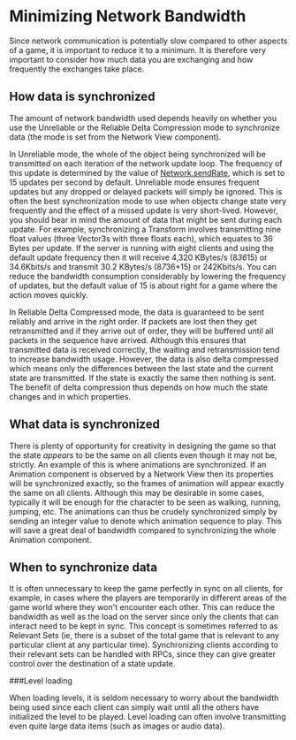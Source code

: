 Minimizing Network Bandwidth
============================


Since network communication is potentially slow compared to other aspects of a game, it is important to reduce it to a minimum. It is therefore very important to consider how much data you are exchanging and how frequently the exchanges take place.


How data is synchronized
------------------------


The amount of network bandwidth used depends heavily on whether you use the <span class=component>Unreliable</span> or the <span class=component>Reliable Delta Compression</span> mode to synchronize data (the mode is set from the Network View component).

In <span class=component>Unreliable</span> mode, the whole of the object being synchronized will be transmitted on each iteration of the network update loop. The frequency of this update is determined by the value of [Network.sendRate](ScriptRef:Network-sendRate.html.html), which is set to 15 updates per second by default. <span class=component>Unreliable</span> mode ensures frequent updates but any dropped or delayed packets will simply be ignored. This is often the best synchronization mode to use when objects change state very frequently and the effect of a missed update is very short-lived. However, you should bear in mind the amount of data that might be sent during each update. For example, synchronizing a Transform involves transmitting nine float values (three Vector3s with three floats each), which equates to 36 Bytes per update. If the server is running with eight clients and using the default update frequency then it will receive  4,320 KBytes/s (8*36*15) or 34.6Kbits/s and transmit 30.2 KBytes/s (8*7*36*15) or 242Kbits/s. You can reduce the bandwidth consumption considerably by lowering the frequency of updates, but the default value of 15 is about right for a game where the action moves quickly.

In <span class=component>Reliable Delta Compressed</span> mode, the data is guaranteed to be sent reliably and arrive in the right order. If packets are lost then they get retransmitted and if they arrive out of order, they will be buffered until all packets in the sequence have arrived. Although this ensures that transmitted data is received correctly, the waiting and retransmission tend to increase bandwidth usage. However, the data is also delta compressed which means only the differences between the last state and the current state are transmitted. If the state is exactly the same then nothing is sent. The benefit of delta compression thus depends on how much the state changes and in which properties.


What data is synchronized
-------------------------


There is plenty of opportunity for creativity in designing the game so that the state _appears_ to be the same on all clients even though it may not be, strictly. An example of this is where animations are synchronized. If an Animation component is observed by a Network View then its properties will be synchronized exactly, so the frames of animation will appear exactly the same on all clients. Although this may be desirable in some cases, typically it will be enough for the character to be seen as walking, running, jumping, etc. The animations can thus be crudely synchronized simply by sending an integer value to denote which animation sequence to play. This will save a great deal of bandwidth compared to synchronizing the whole Animation component.


When to synchronize data
------------------------


It is often unnecessary to keep the game perfectly in sync on all clients, for example, in cases where the players are temporarily in different areas of the game world where they won't encounter each other. This can reduce the bandwidth as well as the load on the server since only the clients that can interact need to be kept in sync. This concept is sometimes referred to as <span class=keyword>Relevant Sets</span> (ie, there is a subset of the total game that is relevant to any particular client at any particular time). Synchronizing clients according to their relevant sets can be handled with RPCs, since they can give greater control over the destination of a state update.


###Level loading

When loading levels, it is seldom necessary to worry about the bandwidth being used since each client can simply wait until all the others have initialized the level to be played. Level loading can often involve transmitting even quite large data items (such as images or audio data).
